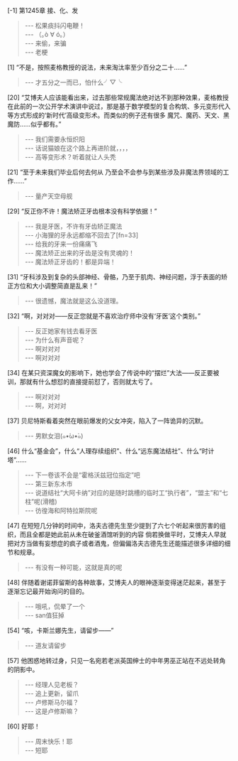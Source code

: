 
[-1] 第1245章 接、化、发
>--- 松果痰抖闪电鞭！<br>
>--- （｡ò ∀ ó｡）<br>
>--- 来偷，来骗<br>
>--- 老梗<br>

[1] “不是，按照麦格教授的说法，未来淘汰率至少百分之二十……”
>--- 才五分之一而已，怕什么╯▽╰<br>

[20] “艾博夫人应该能看出来，过去那些常规魔法绝对达不到那种效果，麦格教授在此前的一次公开学术演讲中说过，那是基于数学模型的复合构筑、多元变形代入等方式形成的‘新时代’高级变形术。而类似的例子还有很多 魔咒、魔药、天文、黑魔防……似乎都有。”
>--- 我们需要永恒炽阳<br>
>--- 话说猫娘在这个路上再进阶就，，，，<br>
>--- 高等变形术？听着就让人头秃<br>

[21] “至于未来我们毕业后何去何从 乃至会不会参与到某些涉及非魔法界领域的工作……”
>--- 量产天空母舰<br>

[29] “反正你不许！魔法矫正牙齿根本没有科学依据！”
>--- 我是牙医，不许有牙齿矫正魔法<br>
>--- 小海狸的牙永远都缩不回去了[fn=33]<br>
>--- 给我的牙来一份痛痛飞<br>
>--- 魔法矫正出来的牙齿是没有灵魂的！<br>
>--- 魔法矫正牙齿的！都是异端！<br>

[31] “牙科涉及到复杂的头部神经、骨骼，乃至于肌肉、神经问题，浮于表面的矫正方位和大小调整简直是乱来！”
>--- 很遗憾，魔法就是这么没道理。<br>

[32] “啊，对对对——反正您就是不喜欢治疗师中没有‘牙医’这个类别。”
>--- 反正她家有钱去看牙医<br>
>--- 为什么有声音呢？<br>
>--- 啊对对对<br>
>--- 啊对对对<br>

[34] 在某只资深魔女的影响下，她也学会了传说中的“摆烂”大法——反正要被训，那就有什么想怼的直接提前怼了，否则就太亏了。
>--- 啊对对对<br>
>--- 啊，对对对<br>

[37] 贝尼特斯看着突然在眼前爆发的父女冲突，陷入了一阵诡异的沉默。
>--- 男默女泪(๑•́ω•̀๑)<br>

[46] 什么“基金会”，什么“人理存续组织”、什么“远东魔法结社”、什么“时计塔”……
>--- 下一卷该不会是“霍格沃兹冠位指定”吧<br>
>--- 第三新东木市<br>
>--- 说道结社“大阿卡纳”对应的是随时跳槽的临时工“执行者”，“盟主”和“七柱”呢(滑稽)<br>
>--- 彷徨海和阿特拉斯院呢<br>

[47] 在短短几分钟的时间中，洛夫古德先生至少提到了六七个听起来很厉害的组织，而且全都是她此前从未在破釜酒馆听到的内容 倘若换做平时，艾博夫人早就把对方当做有妄想症的疯子或者酒鬼，但偏偏洛夫古德先生还能描述很多详细的细节和规章。
>--- 有没有一种可能，这就是真的呢<br>

[48] 伴随着谢诺菲留斯的各种故事，艾博夫人的眼神逐渐变得迷茫起来，甚至于逐渐忘记最开始询问的目的。
>--- 哦吼，侃晕了一个<br>
>--- san值狂掉<br>

[54] “咳，卡斯兰娜先生，请留步——”
>--- 道友请留步<br>

[57] 他困惑地转过身，只见一名宛若老派英国绅士的中年男巫正站在不远处转角的阴影中。
>--- 经理人见老板？<br>
>--- 追上更新，留爪<br>
>--- 卢修斯马尔福？<br>
>--- 这是卢修斯嘛？<br>

[60] 好耶！
>--- 周末快乐！耶<br>
>--- 短耶<br>
